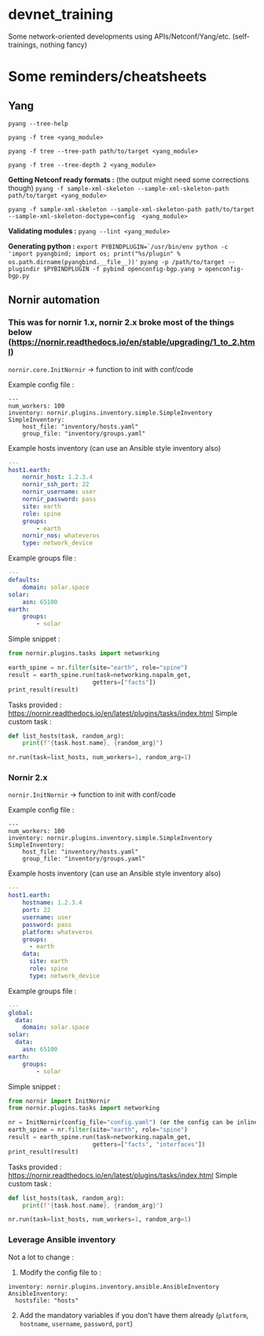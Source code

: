# devnet_training
Some network-oriented developments using APIs/Netconf/Yang/etc. (self-trainings, nothing fancy)

# Some reminders/cheatsheets

## Yang

``pyang --tree-help``

``pyang -f tree <yang_module>``

``pyang -f tree --tree-path path/to/target <yang_module>``

``pyang -f tree --tree-depth 2 <yang_module>``

**Getting Netconf ready formats :** (the output might need some corrections though)
``pyang -f sample-xml-skeleton --sample-xml-skeleton-path path/to/target <yang_module>``

``pyang -f sample-xml-skeleton --sample-xml-skeleton-path path/to/target --sample-xml-skeleton-doctype=config  <yang_module>``


**Validating modules :**
``pyang --lint <yang_module>``

**Generating python :**
``export PYBINDPLUGIN=`/usr/bin/env python -c 'import pyangbind; import os; print("%s/plugin" % os.path.dirname(pyangbind.__file__))'``
``pyang -p /path/to/target --plugindir $PYBINDPLUGIN -f pybind openconfig-bgp.yang > openconfig-bgp.py``


## Nornir automation

### This was for nornir 1.x, nornir 2.x broke most of the things below (https://nornir.readthedocs.io/en/stable/upgrading/1_to_2.html)

``nornir.core.InitNornir`` -> function to init with conf/code

Example config file : 
```
---
num_workers: 100
inventory: nornir.plugins.inventory.simple.SimpleInventory
SimpleInventory:
    host_file: "inventory/hosts.yaml"
    group_file: "inventory/groups.yaml"
```
Example hosts inventory (can use an Ansible style inventory also)
```yaml
---
host1.earth:
    nornir_host: 1.2.3.4
    nornir_ssh_port: 22
    nornir_username: user
    nornir_password: pass
    site: earth
    role: spine
    groups:
        - earth
    nornir_nos: whateveros
    type: network_device
```
Example groups file : 
```yaml
---
defaults:
    domain: solar.space
solar:
    asn: 65100
earth:
    groups:
        - solar
```
Simple snippet : 
```python
from nornir.plugins.tasks import networking

earth_spine = nr.filter(site="earth", role="spine")
result = earth_spine.run(task=networking.napalm_get,
                        getters=["facts"])
print_result(result)
```
Tasks provided : https://nornir.readthedocs.io/en/latest/plugins/tasks/index.html
Simple custom task : 
```python
def list_hosts(task, random_arg):
    print(f"{task.host.name}, {random_arg}")

nr.run(task=list_hosts, num_workers=1, random_arg=1)
```

### Nornir 2.x


``nornir.InitNornir`` -> function to init with conf/code

Example config file : 
```
---
num_workers: 100
inventory: nornir.plugins.inventory.simple.SimpleInventory
SimpleInventory:
    host_file: "inventory/hosts.yaml"
    group_file: "inventory/groups.yaml"
```
Example hosts inventory (can use an Ansible style inventory also)
```yaml
---
host1.earth:
    hostname: 1.2.3.4
    port: 22
    username: user
    password: pass
    platform: whateveros
    groups:
      - earth
    data:
      site: earth
      role: spine
      type: network_device
```
Example groups file : 
```yaml
---
global:
  data:
    domain: solar.space
solar:
  data:
    asn: 65100
earth:
    groups:
        - solar
```
Simple snippet : 
```python
from nornir import InitNornir
from nornir.plugins.tasks import networking

nr = InitNornir(config_file="config.yaml") (or the config can be inline)
earth_spine = nr.filter(site="earth", role="spine")
result = earth_spine.run(task=networking.napalm_get,
                        getters=["facts", "interfaces"])
print_result(result)
```
Tasks provided : https://nornir.readthedocs.io/en/latest/plugins/tasks/index.html
Simple custom task : 
```python
def list_hosts(task, random_arg):
    print(f"{task.host.name}, {random_arg}")

nr.run(task=list_hosts, num_workers=1, random_arg=1)
```

### Leverage Ansible inventory

Not a lot to change :
1. Modify the config file to : 
```
inventory: nornir.plugins.inventory.ansible.AnsibleInventory
AnsibleInventory:
  hostsfile: "hosts"
```
2. Add the mandatory variables if you don't have them already (`platform`, `hostname`, `username`, `password`, `port`)
